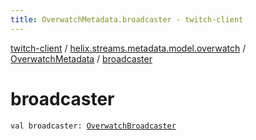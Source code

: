 ```yaml
---
title: OverwatchMetadata.broadcaster - twitch-client
---
```


[twitch-client](../../index.html) / [helix.streams.metadata.model.overwatch](../index.html) / [OverwatchMetadata](index.html) / [broadcaster](./broadcaster.html)

# broadcaster

`val broadcaster: `[`OverwatchBroadcaster`](../-overwatch-broadcaster/index.html)